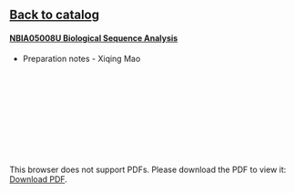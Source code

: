 ## [Back to catalog](/UCPH_courses)

#### [NBIA05008U Biological Sequence Analysis](https://kurser.ku.dk/course/NBIA05008U)

 - Preparation notes - Xiqing Mao
<object data="/UCPH_courses/PDF/BSA.pdf">
    <embed src="/UCPH_courses/PDF/BSA.pdf">
        <p>This browser does not support PDFs. Please download the PDF to view it: <a href="/UCPH_courses/PDF/BSA.pdf">Download PDF</a>.</p>
    </embed>
</object>
